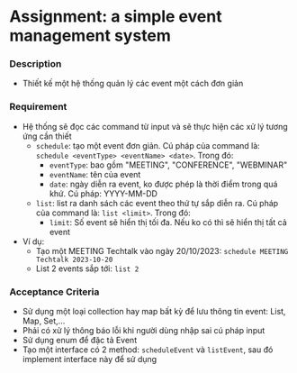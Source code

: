 # Assignment: a simple event management system

### Description
- Thiết kế một hệ thống quản lý các event một cách đơn giản 

### Requirement
- Hệ thống sẽ đọc các command từ input và sẽ thực hiện các xử lý tương ứng cần thiết
  - `schedule`: tạo một event đơn giản. Cú pháp của command là: `schedule <eventType> <eventName> <date>`. Trong đó:
    - `eventType`: bao gồm "MEETING", "CONFERENCE", "WEBMINAR"
    - `eventName`: tên của event
    - `date`: ngày diễn ra event, ko được phép là thời điểm trong quá khứ. Cú pháp: YYYY-MM-DD
  - `list`: list ra danh sách các event theo thứ tự sắp diễn ra. Cú pháp của command là: `list <limit>`. Trong đó:
    - `limit`: Số event sẽ hiển thị tối đa. Nếu ko có thì sẽ hiển thị tất cả event
- Ví dụ:
  - Tạo một MEETING Techtalk vào ngày 20/10/2023: `schedule MEETING Techtalk 2023-10-20`
  - List 2 events sắp tới: `list 2`
### Acceptance Criteria
- Sử dụng một loại collection hay map bất kỳ để lưu thông tin event: List, Map, Set,...
- Phải có xử lý thông báo lỗi khi người dùng nhập sai cú pháp input
- Sử dụng enum để đặc tả Event
- Tạo một interface có 2 method: `scheduleEvent`  và `listEvent`, sau đó implement interface này để sử dụng

